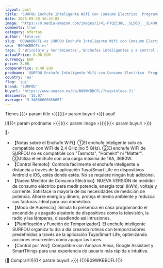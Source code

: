 ```yaml
---
layout: post
title: 'SURFOU Enchufe Inteligente Wifi con Consumo Electrico  Programador Enchufe Alexa  Tomada Inteligente con Temporizador  Control Remoto por APP & Voz  Compatible con Alexa  Google Home y SmartThings'
date: 2025-09-30 16:43:05
image: 'https://m.media-amazon.com/images/I/41-PYQZj3WL._SL500_._SL400_.jpg'
comments: true
category: ofertas
author: 'tole.es'
slug: 'B09WKBBCFL-es SURFOU Enchufe Inteligente Wifi con Consumo Electrico...'
sku: 'B09WKBBCFL-es'
tags: [ 'Bricolaje y herramientas','Enchufes inteligentes y a control remoto','Enchufes y accesorios','Instalación eléctrica','alexa','enchufe','google','home','inteligente','surfou','wifi','🇪🇸', ]
actualPrice: 8.06 EUR
currency: EUR
price: 8.06
comparePrice: 9.49 EUR
prodname: 'SURFOU Enchufe Inteligente Wifi con Consumo Electrico  Programador Enchufe Alexa  Tomada Inteligente con Temporizador  Control Remoto por APP & Voz  Compatible con Alexa  Google Home y SmartThings'
country: 'es'
flag: '🇪🇸'
brand: 'SURFOU'
buyurl: 'https://www.amazon.es/dp/B09WKBBCFL/?tag=tolees-21'
descuento: '15.07'
average: '9.34666666666667'
---
```


Tienes [{{< param title >}}]({{< param buyurl >}}) aqui!

[![{{< param prodname >}}]({{< param image >}})]({{< param buyurl >}})

🔎:

- 【Notas sobre el Enchufe WiFi】①El enchufe inteligente solo es compatible con WiFi de 2,4 GHz (no 5 GHz). ②El enchufe WiFi de SURFOU no es compatible con "Tasmota", "Homekit" ni "Matter". ③Utiliza el enchufe con una carga máxima de 16A, 3680W.
- 【Control Remoto】Controla fácilmente el enchufe inteligente a distancia a través de la aplicación Tuya/Smart Life en dispositivos Android e iOS, estés donde estés. No se requiere ningún hub adicional.
- 【Nuevo Medidor de Consumo Eléctrico】NUEVA VERSIÓN de medidor de consumo eléctrico para medir potencia, energía total (kWh), voltaje y corriente. Satisface la mayoría de las necesidades de medición de potencia. Ahorre energía y dinero, proteja el medio ambiente y reduzca sus facturas. Ideal para uso doméstico.
- 【Modo de Ausencia】Simula tu presencia en casa programando el encendido y apagado aleatorio de dispositivos como la televisión, la radio y las lámparas, disuadiendo así intrusiones.
- 【Planificación y Función de Temporizador】El enchufe inteligente SURFOU organiza tu día a día creando rutinas con temporizadores predefinidos a través de la aplicación Tuya/Smart Life, optimizando acciones recurrentes como apagar las luces.
- 【Control por Voz】Compatible con Amazon Alexa, Google Assistant y SmartThings para una experiencia de usuario más rápida e intuitiva.

[🛒 Comprar!!!]({{< param buyurl >}})
{{<world>}}B09WKBBCFL{{</world>}}
